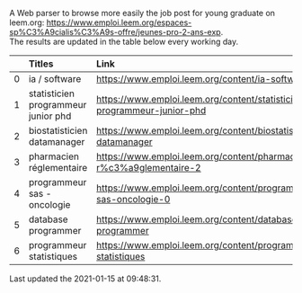 A Web parser to browse more easily the job post for young graduate on leem.org: https://www.emploi.leem.org/espaces-sp%C3%A9cialis%C3%A9s-offre/jeunes-pro-2-ans-exp.  
The results are updated in the table below every working day.  


|    | Titles                              | Link                                                                    |   Department |   Consulted |
|---:|:------------------------------------|:------------------------------------------------------------------------|-------------:|------------:|
|  0 | ia / software                       | https://www.emploi.leem.org/content/ia-software                         |           75 |         956 |
|  1 | statisticien programmeur junior phd | https://www.emploi.leem.org/content/statisticien-programmeur-junior-phd |           75 |          92 |
|  2 | biostatisticien datamanager         | https://www.emploi.leem.org/content/biostatisticien-datamanager         |           75 |         899 |
|  3 | pharmacien réglementaire            | https://www.emploi.leem.org/content/pharmacien-r%c3%a9glementaire-2     |           75 |         861 |
|  4 | programmeur sas - oncologie         | https://www.emploi.leem.org/content/programmeur-sas-oncologie-0         |           75 |         763 |
|  5 | database programmer                 | https://www.emploi.leem.org/content/database-programmer                 |           92 |        2379 |
|  6 | programmeur statistiques            | https://www.emploi.leem.org/content/programmeur-statistiques            |           92 |        2711 |
  
Last updated the 2021-01-15 at 09:48:31.
